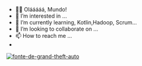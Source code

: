 - 👋🏾 Olááááá, Mundo!
- 👀 I’m interested in ...
- 🌱 I’m currently learning, Kotlin,Hadoop, Scrum...
- 💞️ I’m looking to collaborate on ...
- 📫 How to reach me ...
- 
<!---
Gabrielasants7/Gabrielasants7 is a ✨ special ✨ repository because its `README.md` (this file) appears on your GitHub profile.
You can click the Preview link to take a look at your changes.
--->




<a href="https://fontmeme.com/pt/fonte-de-grand-theft-auto/"><img src="https://fontmeme.com/permalink/210825/9c09194da4e477464753b91e61429abe.png" alt="fonte-de-grand-theft-auto" border="0"></a>
